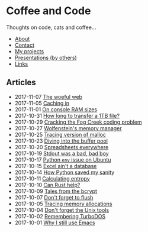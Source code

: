 # Coffee and Code

Thoughts on code, cats and coffee...

* [About](./about.html) 
* [Contact](./contact.html) 
* [My projects](./projects.html) 
* [Presentations (by others)](./presentations.html)
* [Links](./links.html)

## Articles

* 2017-11-07 [The woeful web](./woeful-web.html) 
* 2017-11-05 [Caching in](./disk-caching.html) 
* 2017-11-01 [On console RAM sizes](./console-memory.html) 
* 2017-10-31 [How long to transfer a 1TB file?](./transfer-time.html) 
* 2017-10-29 [Cracking the Fog Creek coding problem](./cracking-the-fogcreek-coding-problem.html) 
* 2017-10-27 [Wolfenstein's memory manager](./wolf-memory-manager.html) 
* 2017-10-25 [Tracing version of malloc](./tracing-malloc.html) 
* 2017-10-23 [Diving into the buffer pool](./diving-into-the-buffer-pool.html) 
* 2017-10-20 [Spreadsheets everywhere](./spreadsheets-everywhere.html) 
* 2017-10-19 [Stdout was a bad, bad boy](./stdout-utf-8-nastiness.html) 
* 2017-10-17 [Python `env` issue on Ubuntu](./python-env-issue-on-ubuntu.html) 
* 2017-10-15 [Excel ain't a database](./excel-aint-a-database.html) 
* 2017-10-14 [How Python saved my sanity](./how-python-saved-my-sanity.html) 
* 2017-10-11 [Calculating entropy](./calculating-entropy.html) 
* 2017-10-10 [Can Rust help?](./can-rust-help.html) 
* 2017-10-09 [Tales from the bcrypt](./tales-from-the-bcrypt.html) 
* 2017-10-07 [Don't forget to flush](./flush-stdout.html) 
* 2017-10-05 [Tracing memory allocations](./tracing-memory-allocations.html) 
* 2017-10-04 [Don't forget the Unix tools](./dont-forget-unix-tools.html) 
* 2017-10-02 [Remembering TurboDOS](./remembering-turbo-dos.html) 
* 2017-10-01 [Why I still use Emacs](./why-i-still-use-emacs.html) 

